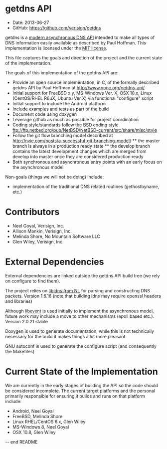 getdns API
==========

* Date:    2013-06-27
* GitHub:  <https://github.com/verisign/getdns> 

getdns is a [modern asynchronous DNS API](http://www.vpnc.org/getdns-api/) intended to make all types of DNS information easily available as described by Paul Hoffman.  This implementation is licensed under the [MIT license](http://opensource.org/licenses/MIT).

This file captures the goals and direction of the project and the current state of the implementation.

The goals of this implementation of the getdns API are:

* Provide an open source implementation, in C, of the formally described getdns API by Paul Hoffman at <http://www.vpnc.org/getdns-api/>
* Initial support for FreeBSD x.y, MS-Windows Ver. X, OSX 10.x, Linux (CentOS/RHEL R6uX, Ubuntu Ver X) via functional "configure" script
* Initial support to include the Android platform
* Include examples and tests as part of the build
* Document code using doxygen
* Leverage github as much as possible for project coordination
* Coding style/standards follow the BSD coding style <ftp://ftp.netbsd.org/pub/NetBSD/NetBSD-current/src/share/misc/style>
* Follow the git flow branching model described at <http://nvie.com/posts/a-successful-git-branching-model/>
** the master branch is always in a production ready state
** the develop branch contains the latest development changes which are merged from develop into master once they are considered production ready
* Both synchronous and asynchronous entry points with an early focus on the asynchronous model
 
Non-goals (things we will not be doing) include:
* implementation of the traditional DNS related routines (gethostbyname, etc.)

Contributors
============
* Neel Goyal, Verisign, Inc.
* Allison Mankin, Verisign, Inc.
* Melinda Shore, No Mountain Software LLC
* Glen Wiley, Verisign, Inc.

External Dependencies
=====================
External dependencies are linked outside the getdns API build tree (we rely on configure to find them).

The project relies on [libldns from NL](https://www.nlnetlabs.nl/projects/ldns/) for parsing and constructing DNS packets.  Version 1.6.16 (note that building ldns may require openssl headers and libraries)

Although [libevent](http://libevent.org) is used initially to implement the asynchronous model, future work may include a move to other mechanisms (epoll based etc.).  Version 2.0.21 stable

Doxygen is used to generate documentation, while this is not technically necessary for the build it makes things a lot more pleasant.

GNU autoconf is used to generate the configure script (and consequently the Makefiles)

Current State of the Implementation
===================================
We are currently in the early stages of building the API so the code should be considered incomplete.  The current target platforms and the personal primarily responsible for ensuring it builds and runs on that platform include:

* Android, Neel Goyal
* FreeBSD, Melinda Shore
* Linux RHEL/CentOS 6.x, Glen Wiley
* MS-Windows 8, Neel Goyal
* OSX 10.8, Glen Wiley

--
end README

